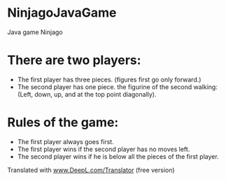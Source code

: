 # NinjagoJavaGame
Java game Ninjago

# There are two players:
- The first player has three pieces.
(figures first go only forward.)
- The second player has one piece.
the figurine of the second walking:
(Left, down, up, and at the top point diagonally).

# Rules of the game:
- The first player always goes first.
- The first player wins if the second player has no moves left.
- The second player wins if he is below all the pieces of the first player. 

Translated with www.DeepL.com/Translator (free version)
